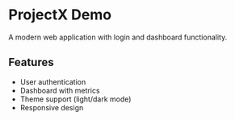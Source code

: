 # ProjectX Demo
A modern web application with login and dashboard functionality.

## Features
- User authentication
- Dashboard with metrics
- Theme support (light/dark mode)
- Responsive design
